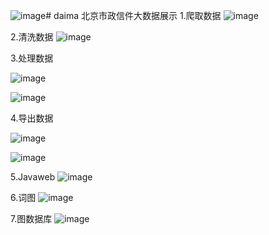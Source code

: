 ![image](https://github.com/xu1255362618/daima/assets/143588148/3312de63-d45c-438c-8125-e293eaa2493e)# daima
北京市政信件大数据展示
1.爬取数据
![image](https://github.com/xu1255362618/daima/assets/143588148/81bc7af5-9b40-4540-b28f-fd0c80998de6)

2.清洗数据
![image](https://github.com/xu1255362618/daima/assets/143588148/158c5225-7a4b-4854-85ac-5bc3937c7888)

3.处理数据






![image](https://github.com/xu1255362618/daima/assets/143588148/966123a7-97e0-42ed-a428-40f12bab51bb)


![image](https://github.com/xu1255362618/daima/assets/143588148/c0dee40b-945b-4369-9726-97cff424de6b)



4.导出数据

![image](https://github.com/xu1255362618/daima/assets/143588148/15432e6e-da04-4a5d-acbc-e7c12484ec9f)

![image](https://github.com/xu1255362618/daima/assets/143588148/9c7288d5-616c-47e3-bbec-20ba7f368f20)



5.Javaweb
![image](https://github.com/xu1255362618/daima/assets/143588148/04d45848-683b-4bf3-a906-96729750c75b)


6.词图
![image](https://github.com/xu1255362618/daima/assets/143588148/7e64dadb-dbc2-4aad-9d07-eae2a575c96c)


7.图数据库
![image](https://github.com/xu1255362618/daima/assets/143588148/537ad37e-29c2-44f2-976a-5f9396bc9697)





